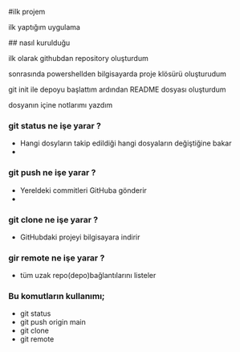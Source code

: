 \#ilk projem

ilk yaptığım uygulama



\## nasıl kurulduğu

ilk olarak githubdan repository oluşturdum

sonrasında powershellden bilgisayarda proje klösürü oluşturudum

git init ile depoyu başlattım ardından README dosyası oluşturdum 

dosyanın içine notlarımı yazdım


### git status ne işe yarar ? 

- Hangi dosyların takip edildiği hangi dosyaların değiştiğine bakar
-

### git push ne işe yarar ?

- Yereldeki commitleri GitHuba gönderir
-

### git clone ne işe yarar ?

- GitHubdaki projeyi bilgisayara indirir


### gir remote ne işe yarar ?

- tüm uzak repo(depo)bağlantılarını listeler



### Bu komutların kullanımı;

- git status
- git push origin main
- git clone
- git remote

